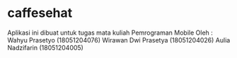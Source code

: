 # caffesehat

Aplikasi ini dibuat untuk tugas mata kuliah Pemrograman Mobile
Oleh :
Wahyu Prasetyo (18051204076)
Wirawan Dwi Prasetya (18051204026)
Aulia Nadzifarin (18051204005)
